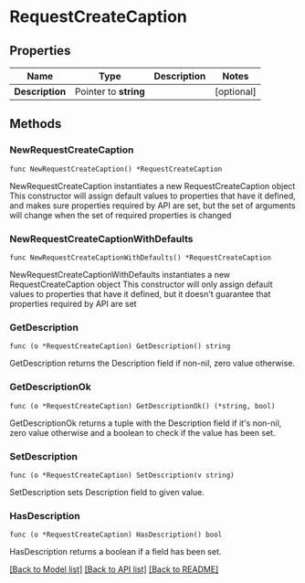 # RequestCreateCaption

## Properties

Name | Type | Description | Notes
------------ | ------------- | ------------- | -------------
**Description** | Pointer to **string** |  | [optional] 

## Methods

### NewRequestCreateCaption

`func NewRequestCreateCaption() *RequestCreateCaption`

NewRequestCreateCaption instantiates a new RequestCreateCaption object
This constructor will assign default values to properties that have it defined,
and makes sure properties required by API are set, but the set of arguments
will change when the set of required properties is changed

### NewRequestCreateCaptionWithDefaults

`func NewRequestCreateCaptionWithDefaults() *RequestCreateCaption`

NewRequestCreateCaptionWithDefaults instantiates a new RequestCreateCaption object
This constructor will only assign default values to properties that have it defined,
but it doesn't guarantee that properties required by API are set

### GetDescription

`func (o *RequestCreateCaption) GetDescription() string`

GetDescription returns the Description field if non-nil, zero value otherwise.

### GetDescriptionOk

`func (o *RequestCreateCaption) GetDescriptionOk() (*string, bool)`

GetDescriptionOk returns a tuple with the Description field if it's non-nil, zero value otherwise
and a boolean to check if the value has been set.

### SetDescription

`func (o *RequestCreateCaption) SetDescription(v string)`

SetDescription sets Description field to given value.

### HasDescription

`func (o *RequestCreateCaption) HasDescription() bool`

HasDescription returns a boolean if a field has been set.


[[Back to Model list]](../README.md#documentation-for-models) [[Back to API list]](../README.md#documentation-for-api-endpoints) [[Back to README]](../README.md)


